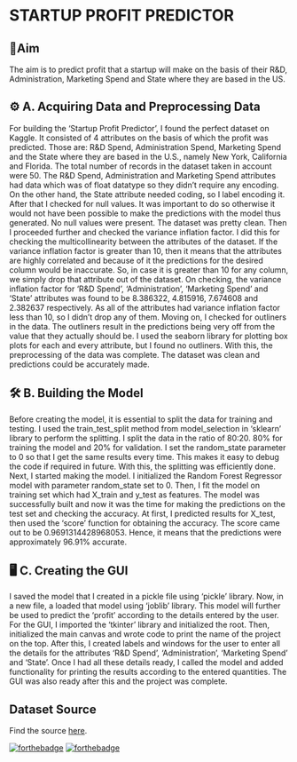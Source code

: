 # STARTUP PROFIT PREDICTOR

## 📌Aim

The aim is to predict profit that a startup will make on the basis of their R&D, Administration, Marketing Spend and State where they are based in the US.

## ⚙ A.   Acquiring Data and Preprocessing Data
   For building the ‘Startup Profit Predictor’, I found the perfect dataset on Kaggle. It consisted of 4 attributes on the basis of which the profit was predicted. Those are: R&D Spend, Administration Spend, Marketing Spend and the State where they are based in the U.S., namely New York, California and Florida. The total number of records in the dataset taken in account were 50. The R&D Spend, Administration and Marketing Spend attributes had data which was of float datatype so they didn’t require any encoding. On the other hand, the State attribute needed coding, so I label encoding it. After that I checked for null values. It was important to do so otherwise it would not have been possible to make the predictions with the model thus generated. No null values were present. The dataset was pretty clean. Then I proceeded further and checked the variance inflation factor. I did this for checking the multicollinearity between the attributes of the dataset. If the variance inflation factor is greater than 10, then it means that the attributes are highly correlated and because of it the predictions for the desired column would be inaccurate. So, in case it is greater than 10 for any column, we simply drop that attribute out of the dataset. On checking, the variance inflation factor for ‘R&D Spend’, ‘Administration’, ‘Marketing Spend’ and ‘State’ attributes was found to be 8.386322, 4.815916, 7.674608 and 2.382637 respectively. As all of the attributes had variance inflation factor less than 10, so I didn’t drop any of them. Moving on, I checked for outliners in the data. The outliners result in the predictions being very off from the value that they actually should be. I used the seaborn library for plotting box plots for each and every attribute, but I found no outliners. With this, the preprocessing of the data was complete. The dataset was clean and predictions could be accurately made.

## 🛠 B.   Building the Model 
   Before creating the model, it is essential to split the data for training and testing. I used the train_test_split method from model_selection in ‘sklearn’ library to perform the splitting. I split the data in the ratio of 80:20. 80% for training the model and 20% for validation. I set the random_state parameter to 0 so that I get the same results every time. This makes it easy to debug the code if required in future. With this, the splitting was efficiently done. Next, I started making the model.
   I initialized the Random Forest Regressor model with parameter random_state set to 0. Then, I fit the model on training set which had X_train and y_test as features. The model was successfully built and now it was the time for making the predictions on the test set and checking the accuracy. At first, I predicted results for X_test, then used the ‘score’ function for obtaining the accuracy. The score came out to be 0.9691314428968053. Hence, it means that the predictions were approximately 96.91% accurate.

## 🖥 C.   Creating the GUI
   I saved the model that I created in a pickle file using ‘pickle’ library. Now, in a new file, a loaded that model using ‘joblib’ library. This model will further be used to predict the ‘profit’ according to the details entered by the user.
   For the GUI, I imported the ‘tkinter’ library and initialized the root. Then, initialized the main canvas and wrote code to print the name of the project on the top. After this, I created labels and windows for the user to enter all the details for the attributes ‘R&D Spend’, ‘Administration’, ‘Marketing Spend’ and ‘State’. Once I had all these details ready, I called the model and added functionality for printing the results according to the entered quantities. The GUI was also ready after this and the project was complete.

## Dataset Source

Find the source [here](https://www.kaggle.com/sonalisingh1411/startup50).

[![forthebadge](https://forthebadge.com/images/badges/made-with-python.svg)](https://forthebadge.com) [![forthebadge](https://forthebadge.com/images/badges/built-with-love.svg)](https://forthebadge.com)
